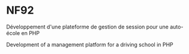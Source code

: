 # NF92
Développement d'une plateforme de gestion de session pour une auto-école en PHP

Development of a management platform for a driving school in PHP
